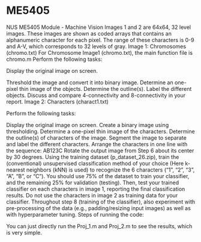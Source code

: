 # ME5405
NUS ME5405 Module - Machine Vision
Images 1 and 2 are 64x64, 32 level images. These images are shown as coded arrays that contains an alphanumeric character for each pixel. The range of these characters is 0-9 and A-V, which corresponds to 32 levels of gray.
Image 1: Chromosomes (chromo.txt)
For Chromosome Image1 (chromo.txt), the main function file is chromo.m
Perform the following tasks:

Display the original image on screen.

Threshold the image and convert it into binary image.
Determine an one-pixel thin image of the objects.
Determine the outline(s).
Label the different objects. Discuss and compare 4-connectivity and 8-connectivity in your report.
Image 2: Characters (charact1.txt)

Perform the following tasks:

Display the original image on screen.
Create a binary image using thresholding.
Determine a one-pixel thin image of the characters.
Determine the outline(s) of characters of the image.
Segment the image to separate and label the different characters.
Arrange the characters in one line with the sequence: AB123C
Rotate the output image from Step 6 about its center by 30 degrees.
Using the training dataset (p_dataset_26.zip), train the (conventional) unsupervised classification method of your choice (Here k-nearest neighbors (kNN) is used) to recognize the 6 characters (“1”, “2”, “3”, “A”, “B”, or “C”). You should use 75% of the dataset to train your classifier, and the remaining 25% for validation (testing). Then, test your trained classifier on each characters in image 1, reporting the final classification results. Do not use the characters in image 2 as training data for your classifier.
Throughout step 8 (training of the classifier), also experiment with pre-processing of the data (e.g., padding/resizing input images) as well as with hyperparameter tuning.
Steps of running the code:

You can just directly run the Proj_1.m and Proj_2.m to see the results, which is very simple.
